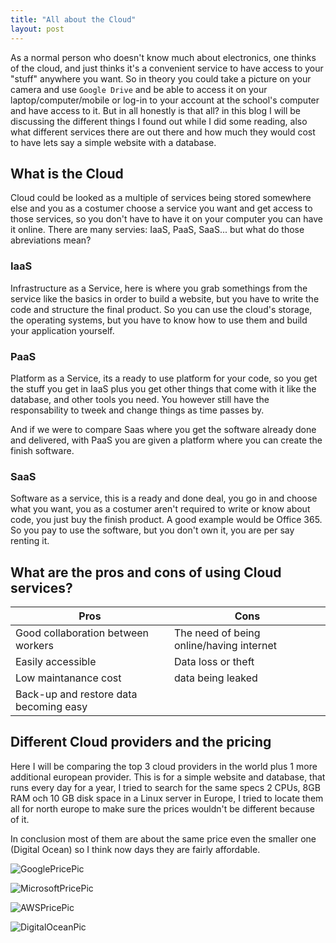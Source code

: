 ```yaml
---
title: "All about the Cloud"
layout: post
---
```


As a normal person who doesn't know much about electronics, one thinks of the cloud, and just thinks it's a convenient service to have access to your "stuff" anywhere you want. So in theory you could take a picture on your camera and use `Google Drive` and be able to access it on your laptop/computer/mobile or log-in to your account at the school's computer and have access to it. But in all honestly is that all? in this blog I will be discussing the different things I found out while I did some reading, also what different services there are out there and how much they would cost to have lets say a simple website with a database.


## What is the Cloud

Cloud could be looked as a multiple of services being stored somewhere else and you as a costumer choose a service you want and get access to those services, so you don't have to have it on your computer you can have it online. There are many servies: IaaS, PaaS, SaaS... but what do those abreviations mean? 

### IaaS

Infrastructure as a Service, here is where you grab somethings from the service like the basics in order to build a website, but you have to write the code and structure the final product. So you can use the cloud's storage, the operating systems, but you have to know how to use them and build your application yourself.

### PaaS

Platform as a Service, its a ready to use platform for your code, so you get the stuff you get in IaaS plus you get other things that come with it like the database, and other tools you need. You however still have the responsability to tweek and change things as time passes by. 

And if we were to compare Saas where you get the software already done and delivered, with PaaS you are given a platform where you can create the finish software.

### SaaS

Software as a service, this is a ready and done deal, you go in and choose what you want, you as a costumer aren't required to write or know about code, you just buy the finish product. A good example would be Office 365. So you pay to use the software, but you don't own it, you are per say renting it.

## What are the pros and cons of using Cloud services?

| Pros             | Cons         |
|------------------|------------------|
| Good collaboration between workers | The need of being online/having internet |
| Easily accessible | Data loss or theft |
| Low maintanance cost |  data being leaked |
| Back-up and restore data becoming easy |  |

## Different Cloud providers and the pricing

Here I will be comparing the top 3 cloud providers in the world plus 1 more additional european provider. This is for a simple website and database, that runs every day for a year, I tried to search for the same specs 2 CPUs, 8GB RAM och 10 GB disk space in a Linux server in Europe, I tried to locate them all for north europe to make sure the prices wouldn't be different because of it.

In conclusion  most of them are about the same price even the smaller one (Digital Ocean) so I think now days they are fairly affordable.

![GooglePricePic](/assets/googleCloudPrice.png)

![MicrosoftPricePic](/assets/MicrosoftCloudPriceAppService.png)

![AWSPricePic](/assets/AWSCloudPricing.png)

![DigitalOceanPic](/assets/DigitalOceanPricing.png)